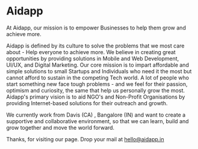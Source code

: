 # Aidapp
At Aidapp, our mission is to  empower Businesses to help them grow and achieve more. 

Aidapp is defined by its culture to solve the problems that we most care about - Help everyone to achieve more. We believe in creating great opportunities by providing solutions in Mobile and Web Development, UI/UX, and Digital Marketing. Our core mission is to impart affordable and simple solutions to small Startups and Individuals who need it the most but cannot afford to sustain in the competing Tech world. A lot of people who start something new face tough problems - and we feel for their passion, optimism and curiosity, the same that help us personally grow the most. 
Aidapp's primary vision is to aid NGO's and Non-Profit Organisations by providing Internet-based solutions for their outreach and growth.  

We currently work from Davis (CA) , Bangalore (IN) and  want to create a supportive and collaborative environment, so that we can learn, build and grow together and move the world forward. 

Thanks, for visiting our page. Drop your mail at hello@aidapp.in 

